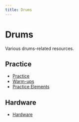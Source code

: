 ```yaml
---
title: Drums
---
```

# Drums

Various drums-related resources.

## Practice

- [Practice](practice.md)
- [Warm-ups](warmup.md)
- [Practice Elements](practice-elements.md)

## Hardware

- [Hardware](hardware.md)
